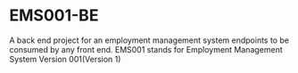 # EMS001-BE
A back end project for an employment management system endpoints to be consumed by any front end.
EMS001 stands for Employment Management System Version 001(Version 1)
